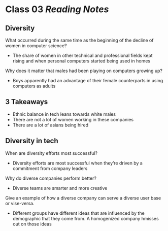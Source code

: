 # Class 03 *Reading Notes*

## Diversity

What occurred during the same time as the beginning of the decline of women in computer science?

- The share of women in other technical and professional fields kept rising and when personal computers started being used in homes

Why does it matter that males had been playing on computers growing up?

- Boys apparently had an advantage of their female counterparts in using computers as adults

## 3 Takeaways

- Ethnic balance in tech leans towards white males
- There are not a lot of women working in these companies
- There are a lot of asians being hired

## Diversity in tech

When are diversity efforts most successful?
- Diversity efforts are most successful when they’re driven by a commitment from company leaders

Why do diverse companies perform better?
- Diverse teams are smarter and more creative

Give an example of how a diverse company can serve a diverse user base or vise-versa.
- Different groups have different ideas that are influenced by the demographic that they come from. A homogenized company hmisses out on those ideas